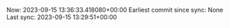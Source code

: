 Now: 2023-09-15 13:36:33.418080+00:00 Earliest commit since sync: None Last sync: 2023-09-15 13:29:51+00:00
